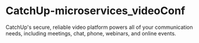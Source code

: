 # CatchUp-microservices_videoConf
CatchUp's secure, reliable video platform powers all of your communication needs, including meetings, chat, phone, webinars, and online events.
